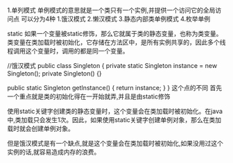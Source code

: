1.单列模式
单例模式的意思就是一个类只有一个实例,并提供一个访问它的全局访问点
可以分为4种
1.饿汉模式
2.懒汉模式
3.静态内部类单例模式
4.枚举单例

static
如果一个变量被static修饰，那么它就属于类的静态变量，也称为类变量。类变量在类加载时被初始化，它存储在方法区中，是所有实例共享的，因此多个线程调用这个变量时，调用的都是同一个变量。

//饿汉模式
public class Singleton {
private static Singleton instance = new Singleton();
private Singleton() {}

public static Singleton getInstance() {
    return instance;
}
}
这个点的不同
首先一个重点就是类的初始化得在一开始就弄,并且是由static修饰

使用static关键字创建类的静态变量时，这个变量会在类加载时被初始化。在java中,类加载只会发生1次。因此，如果使用static关键字创建单例对象，那么在类加载时就会创建单例对象。

但是饿汉模式是有一个缺点,就是这个变量会在类加载时被初始化,如果没用过这个实例的话,就容易造成内存的浪费。


